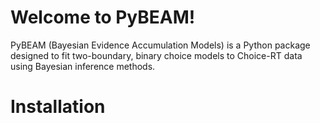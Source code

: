 # Welcome to PyBEAM!
PyBEAM (Bayesian Evidence Accumulation Models) is a Python package designed to fit two-boundary, binary choice models to Choice-RT data using Bayesian inference methods.

# Installation

